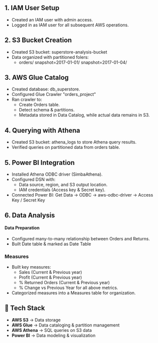## 1. IAM User Setup
* Created an IAM user with admin access.
* Logged in as IAM user for all subsequent AWS operations.

## 2. S3 Bucket Creation
* Created S3 bucket: superstore-analysis-bucket
* Data organized with partitioned folers:
  * orders/
    snapshot=2017-01-01/
    snapshot=2017-01-04/

## 3. AWS Glue Catalog
* Created database: db_superstore.
* Configured Glue Crawler "orders_project"
* Ran crawler to:
  * Create Orders table.
  * Detect schema & partitions.
  * Metadata stored in Data Catalog, while actual data remains in S3.
 
## 4. Querying with Athena
* Created S3 bucket: athena_logs to store Athena query results.
* Verified queries on partitioned data from orders table.

## 5. Power BI Integration
* Installed Athena ODBC driver (SimbaAthena).
* Configured DSN with:
  * Data source, region, and S3 output location.
  * IAM credentials (Access key & Secret key).
* Connected Power BI:
  Get Data → ODBC → aws-odbc-driver → Access Key / Secret Key

## 6. Data Analysis
#### Data Preparation
* Configured many-to-many relationship between Orders and Returns.
* Built Date table & marked as Date Table

### Measures
* Built key measures:
  * Sales (Current & Previous year)
  * Profit (Current & Previous year)
  * % Returned Orders (Current & Previous year)
  * % Change vs Previous Year for all above metrics.
* Categorized measures into a Measures table for organization.
  

## 🚀 Tech Stack
* **AWS S3** → Data storage
* **AWS Glue** → Data cataloging & partition management
* **AWS Athena** → SQL queries on S3 data
* **Power BI** → Data modeling & visualization
